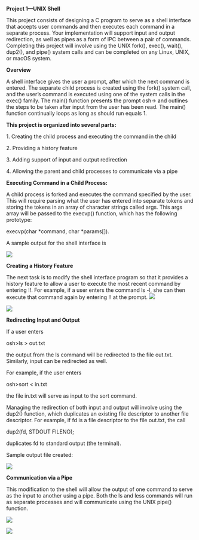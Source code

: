 **Project 1—UNIX Shell**

This project consists of designing a C program to serve as a shell interface that accepts user commands and then executes each command in a separate process. Your implementation will support input and output redirection, as well as pipes as a form of IPC between a pair of commands. Completing this project will involve using the UNIX fork(), exec(), wait(), dup2(), and pipe() system calls and can be completed on any Linux, UNIX, or macOS system.

**Overview**

A shell interface gives the user a prompt, after which the next command is entered. The separate child process is created using the fork() system call, and the user’s command is executed using one of the system calls in the exec() family. The main() function presents the prompt osh-\> and outlines the steps to be taken after input from the user has been read. The main() function continually loops as long as should run equals 1.

**This project is organized into several parts:**

1\. Creating the child process and executing the command in the child

2\. Providing a history feature

3\. Adding support of input and output redirection

4\. Allowing the parent and child processes to communicate via a pipe

**Executing Command in a Child Process:**

A child process is forked and executes the command specified by the user. This will require parsing what the user has entered into separate tokens and storing the tokens in an array of character strings called args. This args array will be passed to the execvp() function, which has the following prototype:

execvp(char \*command, char \*params[]).

A sample output for the shell interface is

**![](media/6f559bd311664d5b7d6f60ea7a413503.png)**

**Creating a History Feature**

The next task is to modify the shell interface program so that it provides a history feature to allow a user to execute the most recent command by entering !!. For example, if a user enters the command ls -l, she can then execute that command again by entering !! at the prompt. ![](media/0c76cb367c00498fe52e4aa3ece67c63.png)

**![](media/6f4e84cb7ce25657e15d20ecd3675b74.png)**

**Redirecting Input and Output**

If a user enters

osh\>ls \> out.txt

the output from the ls command will be redirected to the file out.txt. Similarly, input can be redirected as well.

For example, if the user enters

osh\>sort \< in.txt

the file in.txt will serve as input to the sort command.

Managing the redirection of both input and output will involve using the dup2() function, which duplicates an existing file descriptor to another file descriptor. For example, if fd is a file descriptor to the file out.txt, the call

dup2(fd, STDOUT FILENO);

duplicates fd to standard output (the terminal).

Sample output file created:

**![](media/e0dc5df3a91065c7316b0d23e71fdd53.png)**

**Communication via a Pipe**

This modification to the shell will allow the output of one command to serve as the input to another using a pipe. Both the ls and less commands will run as separate processes and will communicate using the UNIX pipe() function.

![](media/acc9ea5392ea136927ae39431849afbb.png)

![](media/1ccd492402330fcebd3e424817a2f2bc.png)
